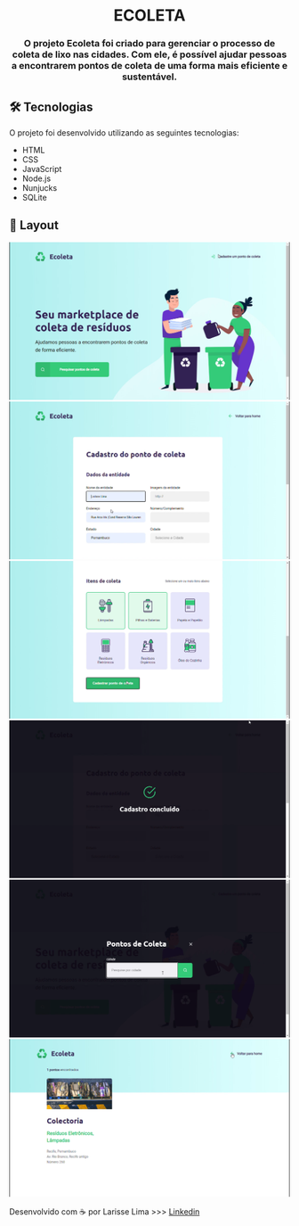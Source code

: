 <h1 align="center" >
    ECOLETA
</h1>

<h3 align="center">
    O projeto Ecoleta foi criado para gerenciar o processo de coleta de lixo nas cidades. Com ele, é possível ajudar pessoas a encontrarem pontos de coleta de uma forma mais eficiente e sustentável.
</h3>




## 🛠 Tecnologias

O projeto foi desenvolvido utilizando as seguintes tecnologias:


- HTML
- CSS
- JavaScript
- Node.js 
- Nunjucks 
- SQLite 


## 🎨 Layout


<img src="prints/print1.png">
<img src="prints/print2.png">
<img src="prints/print3.png">
<img src="prints/print4.png">
<img src="prints/print5.png">
<img src="prints/print6.png">


Desenvolvido com ☕  por Larisse Lima >>> [Linkedin](https://www.linkedin.com/in/larisselima/)

